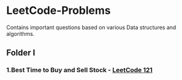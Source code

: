 # LeetCode-Problems

Contains important questions based on various Data structures and algorithms.

## Folder I 

### 1.Best Time to Buy and Sell Stock - <a href="https://leetcode.com/problems/best-time-to-buy-and-sell-stock/">LeetCode 121</a>

